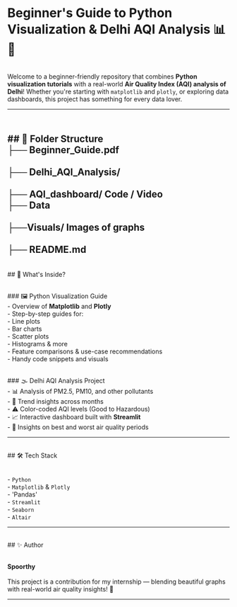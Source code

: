 # Beginner's Guide to Python Visualization & Delhi AQI Analysis 📊🌆

<br>Welcome to a beginner-friendly repository that combines **Python visualization tutorials** with a real-world **Air Quality Index (AQI) analysis of Delhi**! Whether you're starting with `matplotlib` and `plotly`, or exploring data dashboards, this project has something for every data lover.

---

<br>## 📁 Folder Structure
<br>├── Beginner_Guide.pdf       
<br>├── Delhi_AQI_Analysis/     
<br>├── AQI_dashboard/ Code / Video
<br>├── Data           
<br>├──Visuals/ Images of graphs               
<br>├── README.md 
---

<br>## 📌 What's Inside?

<br>### 🖼️ Python Visualization Guide
<br>- Overview of **Matplotlib** and **Plotly**
<br>- Step-by-step guides for:
  <br>- Line plots
  <br>- Bar charts
  <br>- Scatter plots
  <br>- Histograms & more
<br>- Feature comparisons & use-case recommendations
<br>- Handy code snippets and visuals

<br>### 🌫️ Delhi AQI Analysis Project
<br>- 📊 Analysis of PM2.5, PM10, and other pollutants
<br>- 📅 Trend insights across months
<br>- ⚠️ Color-coded AQI levels (Good to Hazardous)
<br>- 📈 Interactive dashboard built with **Streamlit**
<br>- 📌 Insights on best and worst air quality periods

---

<br>## 🛠️ Tech Stack

<br>- `Python`
<br>- `Matplotlib` & `Plotly`
<br>- 'Pandas'
<br>- `Streamlit`
<br>- `Seaborn`
<br>- `Altair`

---

<br>## ✨ Author

<br>**Spoorthy**   
<br>This project is a contribution for my internship — blending beautiful graphs with real-world air quality insights! 💼  

---
